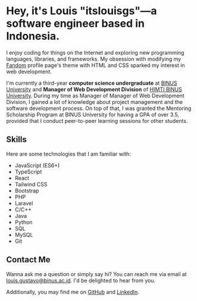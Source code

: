 # Hey, it's Louis "itslouisgs"—a software engineer based in Indonesia.
I enjoy coding for things on the Internet and exploring new programming languages, libraries, and frameworks. My obsession with modifying my [Fandom](https://www.fandom.com/) profile page's theme with HTML and CSS sparked my interest in web development.

I'm currently a third-year **computer science undergraduate** at [BINUS University](https://binus.ac.id/) and **Manager of Web Development Division** of [HIMTI BINUS University](https://himti.or.id/). During my time as Manager of Manager of Web Development Division, I gained a lot of knowledge about project management and the software development process. On top of that, I was granted the Mentoring Scholarship Program at BINUS University for having a GPA of over 3.5, provided that I conduct peer-to-peer learning sessions for other students.

## Skills
Here are some technologies that I am familiar with:
- JavaScript (ES6+)
- TypeScript 
- React 
- Tailwind CSS 
- Bootstrap 
- PHP 
- Laravel 
- C/C++ 
- Java 
- Python 
- SQL 
- MySQL 
- Git

## Contact Me
Wanna ask me a question or simply say hi? You can reach me via email at [louis.gustavo@binus.ac.id](mailto:louis.gustavo@binus.ac.id). I'd be delighted to hear from you.

Additionally, you may find me on [GitHub](https://github.com/itslouisgs) and [LinkedIn](https://linkedin.com/in/louis-gustavo).